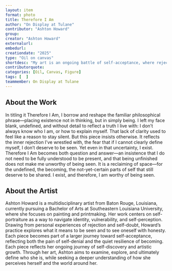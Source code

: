 ```yaml
---
layout: item
format: photo
title: Therefore I Am
author: "On Display at Tulane"
contributor: "Ashton Howard"
group: 
creator: "Ashton Howard"
externalurl: 
embedurl: 
creationdate: "2025"
type: "Oil on canvas"
shortdesc: "My art is an ongoing battle of self-acceptance, where rejection is as integral as creation."
contributorquote: 
categories: [Oil, Canvas, Figure]
tags: [  ]
teammember: On Display at Tulane
---
```


## About the Work

In titling it Therefore I Am, I borrow and reshape the familiar philosophical phrase—placing existence not in thinking, but in simply being. I left my face blank, undefined, and without detail to reflect a truth I live with: I don’t always know who I am, or how to explain myself. That lack of clarity used to feel like a reason to stay silent. But this piece insists otherwise. It reflects the inner rejection I’ve wrestled with, the fear that if I cannot clearly define myself, I don’t deserve to be seen. Yet even in that uncertainty, I exist. Therefore I Am becomes both question and answer—an insistence that I do not need to be fully understood to be present, and that being unfinished does not make me unworthy of being seen. It is a reclaiming of space—for the undefined, the becoming, the not-yet-certain parts of self that still deserve to be shared. I exist, and therefore, I am worthy of being seen.

## About the Artist

Ashton Howard is a multidisciplinary artist from Baton Rouge, Louisiana, currently pursuing a Bachelor of Arts at Southeastern Louisiana University, where she focuses on painting and printmaking. Her work centers on self-portraiture as a way to navigate identity, vulnerability, and self-perception. Drawing from personal experiences of rejection and self-doubt, Howard’s practice explores what it means to be seen and to see oneself with honesty. Each piece becomes part of a larger journey toward self-acceptance, reflecting both the pain of self-denial and the quiet resilience of becoming. Each piece reflects her ongoing journey of self-discovery and artistic growth. Through her art, Ashton aims to examine, explore, and ultimately define who she is, while seeking a deeper understanding of how she perceives herself and the world around her.

